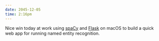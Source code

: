 ```yaml
---
date: 2045-12-05
time: 2:16pm
---
```

Nice win today at work using <a href="https://spacy.io/">spaCy</a> and <a href="https://flask.palletsprojects.com/en/stable/">Flask</a> on macOS to build a quick web app for running named entity recognition.
